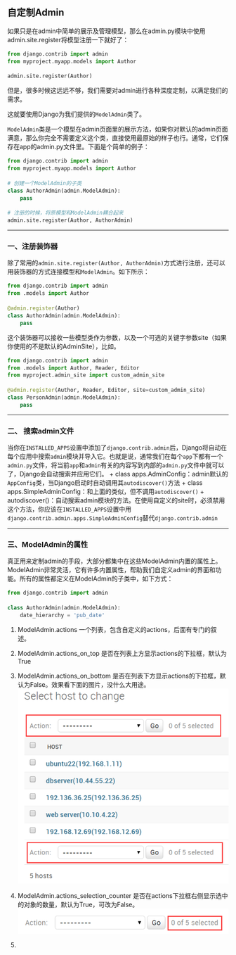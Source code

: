 ## 自定制Admin

如果只是在admin中简单的展示及管理模型，那么在admin.py模块中使用admin.site.register将模型注册一下就好了：
```python
from django.contrib import admin
from myproject.myapp.models import Author

admin.site.register(Author)
```
但是，很多时候这远远不够，我们需要对admin进行各种深度定制，以满足我们的需求。

这就要使用Django为我们提供的`ModelAdmin`类了。

`ModelAdmin`类是一个模型在admin页面里的展示方法，如果你对默认的admin页面满意，那么你完全不需要定义这个类，直接使用最原始的样子也行。通常，它们保存在app的admin.py文件里。下面是个简单的例子：
```python
from django.contrib import admin
from myproject.myapp.models import Author

# 创建一个ModelAdmin的子类
class AuthorAdmin(admin.ModelAdmin):
    pass

# 注册的时候，将原模型和ModelAdmin耦合起来
admin.site.register(Author, AuthorAdmin)
```

---

### 一、注册装饰器

除了常用的`admin.site.register(Author, AuthorAdmin)`方式进行注册，还可以用装饰器的方式连接模型和`ModelAdmin`。如下所示：
```python
from django.contrib import admin
from .models import Author

@admin.register(Author)
class AuthorAdmin(admin.ModelAdmin):
    pass
```
这个装饰器可以接收一些模型类作为参数，以及一个可选的关键字参数site（如果你使用的不是默认的AdminSite），比如。
```python
from django.contrib import admin
from .models import Author, Reader, Editor
from myproject.admin_site import custom_admin_site

@admin.register(Author, Reader, Editor, site=custom_admin_site)
class PersonAdmin(admin.ModelAdmin):
    pass
```

---

### 二、 搜索admin文件

当你在`INSTALLED_APPS`设置中添加了`django.contrib.admin`后，Django将自动在每个应用中搜索`admin`模块并导入它。也就是说，通常我们在每个`app`下都有一个`admin.py`文件，将当前`app`和`admin`有关的内容写到内部的`admin.py`文件中就可以了，Django会自动搜索并应用它们。
    + class apps.AdminConfig：admin默认的`AppConfig`类，当Django启动时自动调用其`autodiscover()`方法
    + class apps.SimpleAdminConfig：和上面的类似，但不调用`autodiscover()`
    + autodiscover()：自动搜索admin模块的方法。在使用自定义的site时，必须禁用这个方法，你应该在`INSTALLED_APPS`设置中用`django.contrib.admin.apps.SimpleAdminConfig`替代`django.contrib.admin`
    

---

### 三、ModelAdmin的属性

真正用来定制admin的手段，大部分都集中在这些ModelAdmin内置的属性上。
ModelAdmin非常灵活，它有许多内置属性，帮助我们自定义admin的界面和功能。所有的属性都定义在ModelAdmin的子类中，如下方式：
```python
from django.contrib import admin

class AuthorAdmin(admin.ModelAdmin):
    date_hierarchy = 'pub_date'
```

1. ModelAdmin.actions
一个列表，包含自定义的actions，后面有专门的叙述。

2. ModelAdmin.actions_on_top
是否在列表上方显示actions的下拉框，默认为True

3. ModelAdmin.actions_on_bottom
是否在列表下方显示actions的下拉框，默认为False。效果看下面的图片，没什么大用途。
![](../images/chapter12/001.png)

4. ModelAdmin.actions_selection_counter
是否在actions下拉框右侧显示选中的对象的数量，默认为True，可改为False。
![](../images/chapter12/002.png)

 5.  
